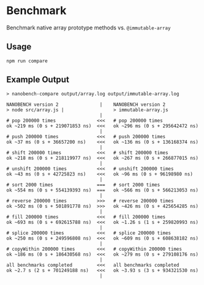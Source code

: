 # Benchmark

Benchmark native array prototype methods vs. `@immutable-array`

## Usage

    npm run compare
    
## Example Output

    > nanobench-compare output/array.log output/immutable-array.log
    
    NANOBENCH version 2               |    NANOBENCH version 2
    > node src/array.js |                  > immutable-array.js
                                      |
    # pop 200000 times               <<<   # pop 200000 times
    ok ~219 ms (0 s + 219071853 ns)  <<<   ok ~296 ms (0 s + 295642472 ns)
                                      |
    # push 200000 times              <<<   # push 200000 times
    ok ~37 ms (0 s + 36657200 ns)    <<<   ok ~136 ms (0 s + 136168374 ns)
                                      |
    # shift 200000 times             <<<   # shift 200000 times
    ok ~218 ms (0 s + 218119977 ns)  <<<   ok ~267 ms (0 s + 266877015 ns)
                                      |
    # unshift 200000 times           <<<   # unshift 200000 times
    ok ~43 ms (0 s + 42725823 ns)    <<<   ok ~96 ms (0 s + 96198980 ns)
                                      |
    # sort 2000 times                ===   # sort 2000 times
    ok ~554 ms (0 s + 554139393 ns)  ===   ok ~566 ms (0 s + 566213053 ns)
                                      |
    # reverse 200000 times           >>>   # reverse 200000 times
    ok ~502 ms (0 s + 501891778 ns)  >>>   ok ~426 ms (0 s + 425654285 ns)
                                      |
    # fill 200000 times              <<<   # fill 200000 times
    ok ~693 ms (0 s + 692615788 ns)  <<<   ok ~1.26 s (1 s + 259820993 ns)
                                      |
    # splice 200000 times            <<<   # splice 200000 times
    ok ~250 ms (0 s + 249596808 ns)  <<<   ok ~609 ms (0 s + 608638182 ns)
                                      |
    # copyWithin 200000 times        <<<   # copyWithin 200000 times
    ok ~186 ms (0 s + 186430568 ns)  <<<   ok ~279 ms (0 s + 279108176 ns)
                                      |
    all benchmarks completed         <<<   all benchmarks completed
    ok ~2.7 s (2 s + 701249188 ns)   <<<   ok ~3.93 s (3 s + 934321530 ns)
                                      |
